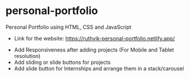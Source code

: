 # personal-portfolio
 Personal Portfolio using HTML, CSS and JavaScript 
* Link for the website: https://ruthvik-personal-portfolio.netlify.app/

- Add Responsiveness after adding projects (For Mobile and Tablet resolution)
- Add sliding or slide buttons for projects
- Add slide button for Internships and arrange them in a stack/carousel